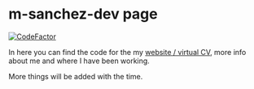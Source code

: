 # m-sanchez-dev page
[![CodeFactor](https://www.codefactor.io/repository/github/m-sanchez-dev/m-sanchez-dev.github.io/badge)](https://www.codefactor.io/repository/github/m-sanchez-dev/swallyx.github.io)

In here you can find the code for the my [website / virtual CV](https://m-sanchez-dev.github.io), more info about me and where I have been working.

More things will be added with the time.

